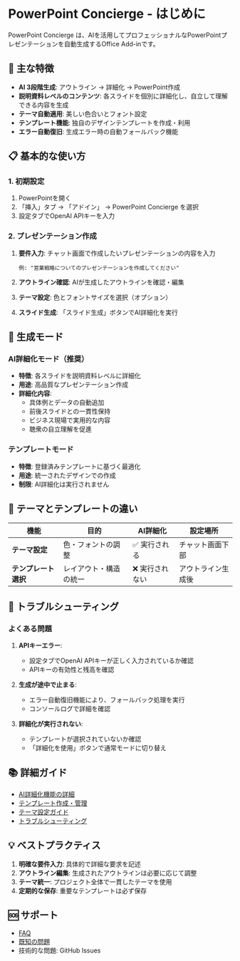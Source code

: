 # PowerPoint Concierge - はじめに

PowerPoint Concierge は、AIを活用してプロフェッショナルなPowerPointプレゼンテーションを自動生成するOffice Add-inです。

## 🚀 主な特徴

- **AI 3段階生成**: アウトライン → 詳細化 → PowerPoint作成
- **説明資料レベルのコンテンツ**: 各スライドを個別に詳細化し、自立して理解できる内容を生成
- **テーマ自動適用**: 美しい色合いとフォント設定
- **テンプレート機能**: 独自のデザインテンプレートを作成・利用
- **エラー自動復旧**: 生成エラー時の自動フォールバック機能

## 📋 基本的な使い方

### 1. 初期設定

1. PowerPointを開く
2. 「挿入」タブ → 「アドイン」 → PowerPoint Concierge を選択
3. 設定タブでOpenAI APIキーを入力

### 2. プレゼンテーション作成

1. **要件入力**: チャット画面で作成したいプレゼンテーションの内容を入力
   ```
   例: "営業戦略についてのプレゼンテーションを作成してください"
   ```

2. **アウトライン確認**: AIが生成したアウトラインを確認・編集

3. **テーマ設定**: 色とフォントサイズを選択（オプション）

4. **スライド生成**: 「スライド生成」ボタンでAI詳細化を実行

## 🎯 生成モード

### AI詳細化モード（推奨）
- **特徴**: 各スライドを説明資料レベルに詳細化
- **用途**: 高品質なプレゼンテーション作成
- **詳細化内容**:
  - 具体例とデータの自動追加
  - 前後スライドとの一貫性保持
  - ビジネス現場で実用的な内容
  - 聴衆の自立理解を促進

### テンプレートモード
- **特徴**: 登録済みテンプレートに基づく最適化
- **用途**: 統一されたデザインでの作成
- **制限**: AI詳細化は実行されません

## 🎨 テーマとテンプレートの違い

| 機能 | 目的 | AI詳細化 | 設定場所 |
|------|------|----------|----------|
| **テーマ設定** | 色・フォントの調整 | ✅ 実行される | チャット画面下部 |
| **テンプレート選択** | レイアウト・構造の統一 | ❌ 実行されない | アウトライン生成後 |

## 🔧 トラブルシューティング

### よくある問題

1. **APIキーエラー**:
   - 設定タブでOpenAI APIキーが正しく入力されているか確認
   - APIキーの有効性と残高を確認

2. **生成が途中で止まる**:
   - エラー自動復旧機能により、フォールバック処理を実行
   - コンソールログで詳細を確認

3. **詳細化が実行されない**:
   - テンプレートが選択されていないか確認
   - 「詳細化を使用」ボタンで通常モードに切り替え

## 📚 詳細ガイド

- [AI詳細化機能の詳細](./ai-enhancement.md)
- [テンプレート作成・管理](./template-management.md)
- [テーマ設定ガイド](./theme-settings.md)
- [トラブルシューティング](./troubleshooting.md)

## 💡 ベストプラクティス

1. **明確な要件入力**: 具体的で詳細な要求を記述
2. **アウトライン編集**: 生成されたアウトラインは必要に応じて調整
3. **テーマ統一**: プロジェクト全体で一貫したテーマを使用
4. **定期的な保存**: 重要なテンプレートは必ず保存

## 🆘 サポート

- [FAQ](./faq.md)
- [既知の問題](./known-issues.md)
- 技術的な問題: GitHub Issues